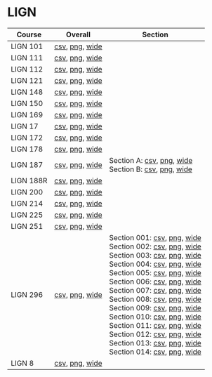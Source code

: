 # LIGN

| Course | Overall | Section |
| ------ | ------- | ------- |
| LIGN 101 | [csv](https://github.com/UCSD-Historical-Enrollment-Data/2025Winter/blob/main/overall/LIGN%20101.csv), [png](https://raw.githubusercontent.com/UCSD-Historical-Enrollment-Data/2025Winter/main/plot_overall/LIGN%20101.png), [wide](https://raw.githubusercontent.com/UCSD-Historical-Enrollment-Data/2025Winter/main/plot_overall_wide/LIGN%20101.png) |  |
| LIGN 111 | [csv](https://github.com/UCSD-Historical-Enrollment-Data/2025Winter/blob/main/overall/LIGN%20111.csv), [png](https://raw.githubusercontent.com/UCSD-Historical-Enrollment-Data/2025Winter/main/plot_overall/LIGN%20111.png), [wide](https://raw.githubusercontent.com/UCSD-Historical-Enrollment-Data/2025Winter/main/plot_overall_wide/LIGN%20111.png) |  |
| LIGN 112 | [csv](https://github.com/UCSD-Historical-Enrollment-Data/2025Winter/blob/main/overall/LIGN%20112.csv), [png](https://raw.githubusercontent.com/UCSD-Historical-Enrollment-Data/2025Winter/main/plot_overall/LIGN%20112.png), [wide](https://raw.githubusercontent.com/UCSD-Historical-Enrollment-Data/2025Winter/main/plot_overall_wide/LIGN%20112.png) |  |
| LIGN 121 | [csv](https://github.com/UCSD-Historical-Enrollment-Data/2025Winter/blob/main/overall/LIGN%20121.csv), [png](https://raw.githubusercontent.com/UCSD-Historical-Enrollment-Data/2025Winter/main/plot_overall/LIGN%20121.png), [wide](https://raw.githubusercontent.com/UCSD-Historical-Enrollment-Data/2025Winter/main/plot_overall_wide/LIGN%20121.png) |  |
| LIGN 148 | [csv](https://github.com/UCSD-Historical-Enrollment-Data/2025Winter/blob/main/overall/LIGN%20148.csv), [png](https://raw.githubusercontent.com/UCSD-Historical-Enrollment-Data/2025Winter/main/plot_overall/LIGN%20148.png), [wide](https://raw.githubusercontent.com/UCSD-Historical-Enrollment-Data/2025Winter/main/plot_overall_wide/LIGN%20148.png) |  |
| LIGN 150 | [csv](https://github.com/UCSD-Historical-Enrollment-Data/2025Winter/blob/main/overall/LIGN%20150.csv), [png](https://raw.githubusercontent.com/UCSD-Historical-Enrollment-Data/2025Winter/main/plot_overall/LIGN%20150.png), [wide](https://raw.githubusercontent.com/UCSD-Historical-Enrollment-Data/2025Winter/main/plot_overall_wide/LIGN%20150.png) |  |
| LIGN 169 | [csv](https://github.com/UCSD-Historical-Enrollment-Data/2025Winter/blob/main/overall/LIGN%20169.csv), [png](https://raw.githubusercontent.com/UCSD-Historical-Enrollment-Data/2025Winter/main/plot_overall/LIGN%20169.png), [wide](https://raw.githubusercontent.com/UCSD-Historical-Enrollment-Data/2025Winter/main/plot_overall_wide/LIGN%20169.png) |  |
| LIGN 17 | [csv](https://github.com/UCSD-Historical-Enrollment-Data/2025Winter/blob/main/overall/LIGN%2017.csv), [png](https://raw.githubusercontent.com/UCSD-Historical-Enrollment-Data/2025Winter/main/plot_overall/LIGN%2017.png), [wide](https://raw.githubusercontent.com/UCSD-Historical-Enrollment-Data/2025Winter/main/plot_overall_wide/LIGN%2017.png) |  |
| LIGN 172 | [csv](https://github.com/UCSD-Historical-Enrollment-Data/2025Winter/blob/main/overall/LIGN%20172.csv), [png](https://raw.githubusercontent.com/UCSD-Historical-Enrollment-Data/2025Winter/main/plot_overall/LIGN%20172.png), [wide](https://raw.githubusercontent.com/UCSD-Historical-Enrollment-Data/2025Winter/main/plot_overall_wide/LIGN%20172.png) |  |
| LIGN 178 | [csv](https://github.com/UCSD-Historical-Enrollment-Data/2025Winter/blob/main/overall/LIGN%20178.csv), [png](https://raw.githubusercontent.com/UCSD-Historical-Enrollment-Data/2025Winter/main/plot_overall/LIGN%20178.png), [wide](https://raw.githubusercontent.com/UCSD-Historical-Enrollment-Data/2025Winter/main/plot_overall_wide/LIGN%20178.png) |  |
| LIGN 187 | [csv](https://github.com/UCSD-Historical-Enrollment-Data/2025Winter/blob/main/overall/LIGN%20187.csv), [png](https://raw.githubusercontent.com/UCSD-Historical-Enrollment-Data/2025Winter/main/plot_overall/LIGN%20187.png), [wide](https://raw.githubusercontent.com/UCSD-Historical-Enrollment-Data/2025Winter/main/plot_overall_wide/LIGN%20187.png) | Section A: [csv](https://github.com/UCSD-Historical-Enrollment-Data/2025Winter/blob/main/section/LIGN%20187_A.csv), [png](https://raw.githubusercontent.com/UCSD-Historical-Enrollment-Data/2025Winter/main/plot_section/LIGN%20187_A.png), [wide](https://raw.githubusercontent.com/UCSD-Historical-Enrollment-Data/2025Winter/main/plot_section_wide/LIGN%20187_A.png)<br>Section B: [csv](https://github.com/UCSD-Historical-Enrollment-Data/2025Winter/blob/main/section/LIGN%20187_B.csv), [png](https://raw.githubusercontent.com/UCSD-Historical-Enrollment-Data/2025Winter/main/plot_section/LIGN%20187_B.png), [wide](https://raw.githubusercontent.com/UCSD-Historical-Enrollment-Data/2025Winter/main/plot_section_wide/LIGN%20187_B.png) |
| LIGN 188R | [csv](https://github.com/UCSD-Historical-Enrollment-Data/2025Winter/blob/main/overall/LIGN%20188R.csv), [png](https://raw.githubusercontent.com/UCSD-Historical-Enrollment-Data/2025Winter/main/plot_overall/LIGN%20188R.png), [wide](https://raw.githubusercontent.com/UCSD-Historical-Enrollment-Data/2025Winter/main/plot_overall_wide/LIGN%20188R.png) |  |
| LIGN 200 | [csv](https://github.com/UCSD-Historical-Enrollment-Data/2025Winter/blob/main/overall/LIGN%20200.csv), [png](https://raw.githubusercontent.com/UCSD-Historical-Enrollment-Data/2025Winter/main/plot_overall/LIGN%20200.png), [wide](https://raw.githubusercontent.com/UCSD-Historical-Enrollment-Data/2025Winter/main/plot_overall_wide/LIGN%20200.png) |  |
| LIGN 214 | [csv](https://github.com/UCSD-Historical-Enrollment-Data/2025Winter/blob/main/overall/LIGN%20214.csv), [png](https://raw.githubusercontent.com/UCSD-Historical-Enrollment-Data/2025Winter/main/plot_overall/LIGN%20214.png), [wide](https://raw.githubusercontent.com/UCSD-Historical-Enrollment-Data/2025Winter/main/plot_overall_wide/LIGN%20214.png) |  |
| LIGN 225 | [csv](https://github.com/UCSD-Historical-Enrollment-Data/2025Winter/blob/main/overall/LIGN%20225.csv), [png](https://raw.githubusercontent.com/UCSD-Historical-Enrollment-Data/2025Winter/main/plot_overall/LIGN%20225.png), [wide](https://raw.githubusercontent.com/UCSD-Historical-Enrollment-Data/2025Winter/main/plot_overall_wide/LIGN%20225.png) |  |
| LIGN 251 | [csv](https://github.com/UCSD-Historical-Enrollment-Data/2025Winter/blob/main/overall/LIGN%20251.csv), [png](https://raw.githubusercontent.com/UCSD-Historical-Enrollment-Data/2025Winter/main/plot_overall/LIGN%20251.png), [wide](https://raw.githubusercontent.com/UCSD-Historical-Enrollment-Data/2025Winter/main/plot_overall_wide/LIGN%20251.png) |  |
| LIGN 296 | [csv](https://github.com/UCSD-Historical-Enrollment-Data/2025Winter/blob/main/overall/LIGN%20296.csv), [png](https://raw.githubusercontent.com/UCSD-Historical-Enrollment-Data/2025Winter/main/plot_overall/LIGN%20296.png), [wide](https://raw.githubusercontent.com/UCSD-Historical-Enrollment-Data/2025Winter/main/plot_overall_wide/LIGN%20296.png) | Section 001: [csv](https://github.com/UCSD-Historical-Enrollment-Data/2025Winter/blob/main/section/LIGN%20296_001.csv), [png](https://raw.githubusercontent.com/UCSD-Historical-Enrollment-Data/2025Winter/main/plot_section/LIGN%20296_001.png), [wide](https://raw.githubusercontent.com/UCSD-Historical-Enrollment-Data/2025Winter/main/plot_section_wide/LIGN%20296_001.png)<br>Section 002: [csv](https://github.com/UCSD-Historical-Enrollment-Data/2025Winter/blob/main/section/LIGN%20296_002.csv), [png](https://raw.githubusercontent.com/UCSD-Historical-Enrollment-Data/2025Winter/main/plot_section/LIGN%20296_002.png), [wide](https://raw.githubusercontent.com/UCSD-Historical-Enrollment-Data/2025Winter/main/plot_section_wide/LIGN%20296_002.png)<br>Section 003: [csv](https://github.com/UCSD-Historical-Enrollment-Data/2025Winter/blob/main/section/LIGN%20296_003.csv), [png](https://raw.githubusercontent.com/UCSD-Historical-Enrollment-Data/2025Winter/main/plot_section/LIGN%20296_003.png), [wide](https://raw.githubusercontent.com/UCSD-Historical-Enrollment-Data/2025Winter/main/plot_section_wide/LIGN%20296_003.png)<br>Section 004: [csv](https://github.com/UCSD-Historical-Enrollment-Data/2025Winter/blob/main/section/LIGN%20296_004.csv), [png](https://raw.githubusercontent.com/UCSD-Historical-Enrollment-Data/2025Winter/main/plot_section/LIGN%20296_004.png), [wide](https://raw.githubusercontent.com/UCSD-Historical-Enrollment-Data/2025Winter/main/plot_section_wide/LIGN%20296_004.png)<br>Section 005: [csv](https://github.com/UCSD-Historical-Enrollment-Data/2025Winter/blob/main/section/LIGN%20296_005.csv), [png](https://raw.githubusercontent.com/UCSD-Historical-Enrollment-Data/2025Winter/main/plot_section/LIGN%20296_005.png), [wide](https://raw.githubusercontent.com/UCSD-Historical-Enrollment-Data/2025Winter/main/plot_section_wide/LIGN%20296_005.png)<br>Section 006: [csv](https://github.com/UCSD-Historical-Enrollment-Data/2025Winter/blob/main/section/LIGN%20296_006.csv), [png](https://raw.githubusercontent.com/UCSD-Historical-Enrollment-Data/2025Winter/main/plot_section/LIGN%20296_006.png), [wide](https://raw.githubusercontent.com/UCSD-Historical-Enrollment-Data/2025Winter/main/plot_section_wide/LIGN%20296_006.png)<br>Section 007: [csv](https://github.com/UCSD-Historical-Enrollment-Data/2025Winter/blob/main/section/LIGN%20296_007.csv), [png](https://raw.githubusercontent.com/UCSD-Historical-Enrollment-Data/2025Winter/main/plot_section/LIGN%20296_007.png), [wide](https://raw.githubusercontent.com/UCSD-Historical-Enrollment-Data/2025Winter/main/plot_section_wide/LIGN%20296_007.png)<br>Section 008: [csv](https://github.com/UCSD-Historical-Enrollment-Data/2025Winter/blob/main/section/LIGN%20296_008.csv), [png](https://raw.githubusercontent.com/UCSD-Historical-Enrollment-Data/2025Winter/main/plot_section/LIGN%20296_008.png), [wide](https://raw.githubusercontent.com/UCSD-Historical-Enrollment-Data/2025Winter/main/plot_section_wide/LIGN%20296_008.png)<br>Section 009: [csv](https://github.com/UCSD-Historical-Enrollment-Data/2025Winter/blob/main/section/LIGN%20296_009.csv), [png](https://raw.githubusercontent.com/UCSD-Historical-Enrollment-Data/2025Winter/main/plot_section/LIGN%20296_009.png), [wide](https://raw.githubusercontent.com/UCSD-Historical-Enrollment-Data/2025Winter/main/plot_section_wide/LIGN%20296_009.png)<br>Section 010: [csv](https://github.com/UCSD-Historical-Enrollment-Data/2025Winter/blob/main/section/LIGN%20296_010.csv), [png](https://raw.githubusercontent.com/UCSD-Historical-Enrollment-Data/2025Winter/main/plot_section/LIGN%20296_010.png), [wide](https://raw.githubusercontent.com/UCSD-Historical-Enrollment-Data/2025Winter/main/plot_section_wide/LIGN%20296_010.png)<br>Section 011: [csv](https://github.com/UCSD-Historical-Enrollment-Data/2025Winter/blob/main/section/LIGN%20296_011.csv), [png](https://raw.githubusercontent.com/UCSD-Historical-Enrollment-Data/2025Winter/main/plot_section/LIGN%20296_011.png), [wide](https://raw.githubusercontent.com/UCSD-Historical-Enrollment-Data/2025Winter/main/plot_section_wide/LIGN%20296_011.png)<br>Section 012: [csv](https://github.com/UCSD-Historical-Enrollment-Data/2025Winter/blob/main/section/LIGN%20296_012.csv), [png](https://raw.githubusercontent.com/UCSD-Historical-Enrollment-Data/2025Winter/main/plot_section/LIGN%20296_012.png), [wide](https://raw.githubusercontent.com/UCSD-Historical-Enrollment-Data/2025Winter/main/plot_section_wide/LIGN%20296_012.png)<br>Section 013: [csv](https://github.com/UCSD-Historical-Enrollment-Data/2025Winter/blob/main/section/LIGN%20296_013.csv), [png](https://raw.githubusercontent.com/UCSD-Historical-Enrollment-Data/2025Winter/main/plot_section/LIGN%20296_013.png), [wide](https://raw.githubusercontent.com/UCSD-Historical-Enrollment-Data/2025Winter/main/plot_section_wide/LIGN%20296_013.png)<br>Section 014: [csv](https://github.com/UCSD-Historical-Enrollment-Data/2025Winter/blob/main/section/LIGN%20296_014.csv), [png](https://raw.githubusercontent.com/UCSD-Historical-Enrollment-Data/2025Winter/main/plot_section/LIGN%20296_014.png), [wide](https://raw.githubusercontent.com/UCSD-Historical-Enrollment-Data/2025Winter/main/plot_section_wide/LIGN%20296_014.png) |
| LIGN 8 | [csv](https://github.com/UCSD-Historical-Enrollment-Data/2025Winter/blob/main/overall/LIGN%208.csv), [png](https://raw.githubusercontent.com/UCSD-Historical-Enrollment-Data/2025Winter/main/plot_overall/LIGN%208.png), [wide](https://raw.githubusercontent.com/UCSD-Historical-Enrollment-Data/2025Winter/main/plot_overall_wide/LIGN%208.png) |  |
